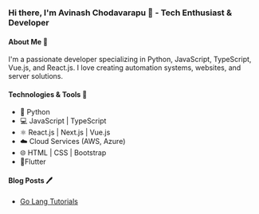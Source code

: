 ### Hi there, I'm Avinash Chodavarapu 👋 - Tech Enthusiast & Developer

#### About Me 🚀
I'm a passionate developer specializing in Python, JavaScript, TypeScript, Vue.js, and React.js. I love creating automation systems, websites, and server solutions.

#### Technologies & Tools 🔧
- 🐍 Python
- 💻 JavaScript | TypeScript
- ⚛️ React.js | Next.js | Vue.js
- ☁️ Cloud Services (AWS, Azure)
- 🌐 HTML | CSS | Bootstrap
- 📱Flutter


#### Blog Posts 🖊️
- [Go Lang Tutorials](https://dev.to/avinashtechlvr/series/22308)


